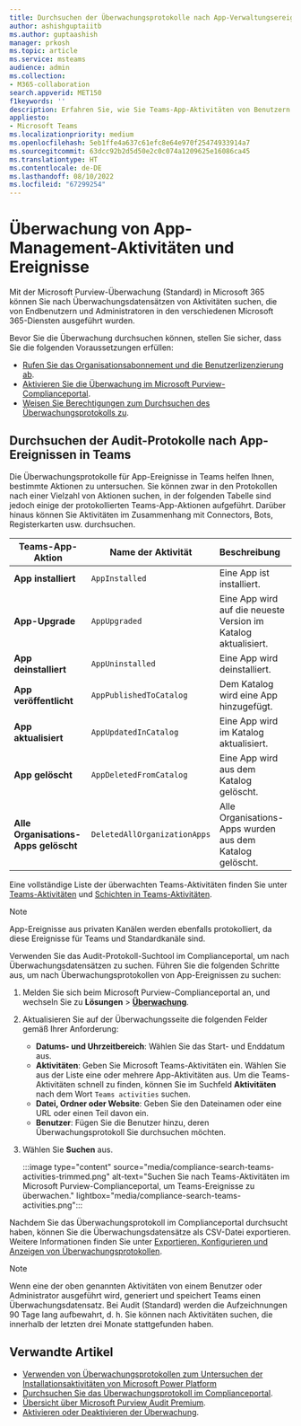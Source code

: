 ```yaml
---
title: Durchsuchen der Überwachungsprotokolle nach App-Verwaltungsereignissen
author: ashishguptaiitb
ms.author: guptaashish
manager: prkosh
ms.topic: article
ms.service: msteams
audience: admin
ms.collection:
- M365-collaboration
search.appverid: MET150
f1keywords: ''
description: Erfahren Sie, wie Sie Teams-App-Aktivitäten von Benutzern und Administratoren in Ihrer Organisation überwachen.
appliesto:
- Microsoft Teams
ms.localizationpriority: medium
ms.openlocfilehash: 5eb1ffe4a637c61efc8e64e970f25474933914a7
ms.sourcegitcommit: 63dcc92b2d5d50e2c0c074a1209625e16086ca45
ms.translationtype: HT
ms.contentlocale: de-DE
ms.lasthandoff: 08/10/2022
ms.locfileid: "67299254"
---
```

# <a name="audit-for-app-management-activities-and-events"></a>Überwachung von App-Management-Aktivitäten und Ereignisse

Mit der Microsoft Purview-Überwachung (Standard) in Microsoft 365 können Sie nach Überwachungsdatensätzen von Aktivitäten suchen, die von Endbenutzern und Administratoren in den verschiedenen Microsoft 365-Diensten ausgeführt wurden.

Bevor Sie die Überwachung durchsuchen können, stellen Sie sicher, dass Sie die folgenden Voraussetzungen erfüllen:

* [Rufen Sie das Organisationsabonnement und die Benutzerlizenzierung ab](/microsoft-365/compliance/set-up-basic-audit).
* [Aktivieren Sie die Überwachung im Microsoft Purview-Complianceportal](/microsoft-365/compliance/turn-audit-log-search-on-or-off).
* [Weisen Sie Berechtigungen zum Durchsuchen des Überwachungsprotokolls zu](/microsoft-365/compliance/set-up-basic-audit).

## <a name="search-the-audit-logs-for-app-events-in-teams"></a>Durchsuchen der Audit-Protokolle nach App-Ereignissen in Teams

Die Überwachungsprotokolle für App-Ereignisse in Teams helfen Ihnen, bestimmte Aktionen zu untersuchen. Sie können zwar in den Protokollen nach einer Vielzahl von Aktionen suchen, in der folgenden Tabelle sind jedoch einige der protokollierten Teams-App-Aktionen aufgeführt. Darüber hinaus können Sie Aktivitäten im Zusammenhang mit Connectors, Bots, Registerkarten usw. durchsuchen.

| Teams-App-Aktion                  | Name der Aktivität                | Beschreibung                                              |
|-----------------------------------|------------------------------|:---------------------------------------------------------|
| **App installiert**                 | `AppInstalled`               | Eine App ist installiert.                                     |
| **App-Upgrade**                  | `AppUpgraded`                | Eine App wird auf die neueste Version im Katalog aktualisiert. |
| **App deinstalliert**               | `AppUninstalled`             | Eine App wird deinstalliert.                                   |
| **App veröffentlicht**                 | `AppPublishedToCatalog`      | Dem Katalog wird eine App hinzugefügt.                          |
| **App aktualisiert**                   | `AppUpdatedInCatalog`        | Eine App wird im Katalog aktualisiert.                        |
| **App gelöscht**                   | `AppDeletedFromCatalog`      | Eine App wird aus dem Katalog gelöscht.                      |
| **Alle Organisations-Apps gelöscht** | `DeletedAllOrganizationApps` | Alle Organisations-Apps wurden aus dem Katalog gelöscht.          |

Eine vollständige Liste der überwachten Teams-Aktivitäten finden Sie unter [Teams-Aktivitäten](audit-log-events.md#teams-activities) und [Schichten in Teams-Aktivitäten](audit-log-events.md#shifts-in-teams-activities).

> [!NOTE]
> App-Ereignisse aus privaten Kanälen werden ebenfalls protokolliert, da diese Ereignisse für Teams und Standardkanäle sind.

Verwenden Sie das Audit-Protokoll-Suchtool im Complianceportal, um nach Überwachungsdatensätzen zu suchen. Führen Sie die folgenden Schritte aus, um nach Überwachungsprotokollen von App-Ereignissen zu suchen:

1. Melden Sie sich beim Microsoft Purview-Complianceportal an, und wechseln Sie zu **Lösungen** > **[Überwachung](https://compliance.microsoft.com/auditlogsearch)**.
1. Aktualisieren Sie auf der Überwachungsseite die folgenden Felder gemäß Ihrer Anforderung:

   * **Datums- und Uhrzeitbereich**: Wählen Sie das Start- und Enddatum aus.
   * **Aktivitäten**: Geben Sie Microsoft Teams-Aktivitäten ein. Wählen Sie aus der Liste eine oder mehrere App-Aktivitäten aus. Um die Teams-Aktivitäten schnell zu finden, können Sie im Suchfeld **Aktivitäten** nach dem Wort `Teams activities` suchen.
   * **Datei, Ordner oder Website**: Geben Sie den Dateinamen oder eine URL oder einen Teil davon ein.
   * **Benutzer**: Fügen Sie die Benutzer hinzu, deren Überwachungsprotokoll Sie durchsuchen möchten.

1. Wählen Sie **Suchen** aus.

   :::image type="content" source="media/compliance-search-teams-activities-trimmed.png" alt-text="Suchen Sie nach Teams-Aktivitäten im Microsoft Purview-Complianceportal, um Teams-Ereignisse zu überwachen." lightbox="media/compliance-search-teams-activities.png":::

Nachdem Sie das Überwachungsprotokoll im Complianceportal durchsucht haben, können Sie die Überwachungsdatensätze als CSV-Datei exportieren. Weitere Informationen finden Sie unter [Exportieren, Konfigurieren und Anzeigen von Überwachungsprotokollen](/microsoft-365/compliance/export-view-audit-log-records).

> [!NOTE]
> Wenn eine der oben genannten Aktivitäten von einem Benutzer oder Administrator ausgeführt wird, generiert und speichert Teams einen Überwachungsdatensatz. Bei Audit (Standard) werden die Aufzeichnungen 90 Tage lang aufbewahrt, d. h. Sie können nach Aktivitäten suchen, die innerhalb der letzten drei Monate stattgefunden haben.

## <a name="related-articles"></a>Verwandte Artikel

* [Verwenden von Überwachungsprotokollen zum Untersuchen der Installationsaktivitäten von Microsoft Power Platform](manage-power-platform-apps.md#use-audit-logs-to-investigate-microsoft-power-platform-installation-activity)
* [Durchsuchen Sie das Überwachungsprotokoll im Complianceportal](/microsoft-365/compliance/search-the-audit-log-in-security-and-compliance).
* [Übersicht über Microsoft Purview Audit Premium](/microsoft-365/compliance/advanced-audit).
* [Aktivieren oder Deaktivieren der Überwachung](/microsoft-365/compliance/turn-audit-log-search-on-or-off).
